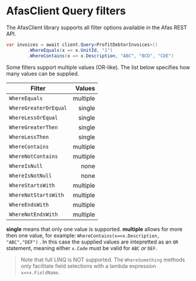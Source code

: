 # AfasClient Query filters

The AfasClient library supports all filter options available in the Afas REST API.



```cs
var invoices = await client.Query<ProfitDebtorInvoices>()
        .WhereEquals(x => x.UnitId, "1")
        .WhereContains(x => x.Description, "ABC", "BCD", "CDE")
```

Some filters support multiple values (OR-like). The list below specifies how many values can be supplied.


| Filter 		| Values |
| --------------------- | ------:|
| `WhereEquals`		| multiple
| `WhereGreaterOrEqual`   | single
| `WhereLessOrEqual`	| single
| `WhereGreaterThen`	| single
| `WhereLessThen`		| single
| `WhereContains`		| multiple
| `WhereNotContains`	| multiple
| `WhereIsNull`	 	| none
| `WhereIsNotNull`	| none
| `WhereStartsWith`	| multiple
| `WhereNotStartsWith`	| multiple
| `WhereEndsWith`		| multiple
| `WhereNotEndsWith`	| multiple

**single** means that only one value is supported. **multiple** allows for more then one value, for example: `WhereContains(x=>x.Description, "ABC","DEF")` . In this case the supplied values are intepretted as an `OR` statement, meaning either `x.Code` must be valid for `ABC` *or* `DEF`.


> Note that full LINQ is NOT supported. The `WhereSomething` methods only facilitate field selections with a lambda expression `x=>x.FieldName`. 
